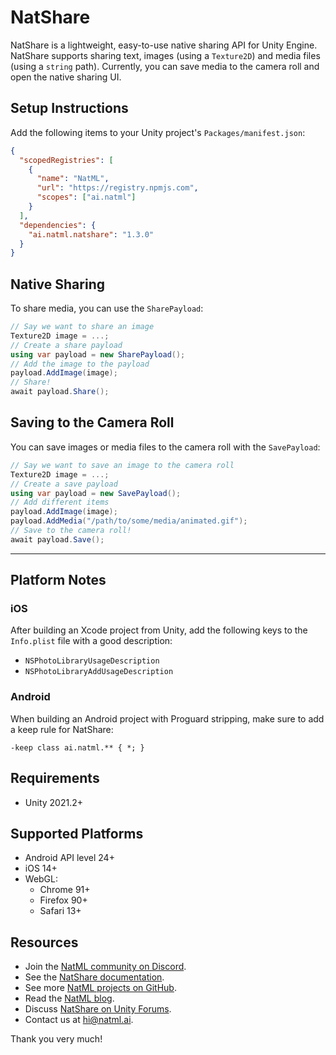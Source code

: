 # NatShare
NatShare is a lightweight, easy-to-use native sharing API for Unity Engine. NatShare supports sharing text, images (using a `Texture2D`) and media files (using a `string` path). Currently, you can save media to the camera roll and open the native sharing UI.

## Setup Instructions
Add the following items to your Unity project's `Packages/manifest.json`:
```json
{
  "scopedRegistries": [
    {
      "name": "NatML",
      "url": "https://registry.npmjs.com",
      "scopes": ["ai.natml"]
    }
  ],
  "dependencies": {
    "ai.natml.natshare": "1.3.0"
  }
}
```

## Native Sharing
To share media, you can use the `SharePayload`:
```csharp
// Say we want to share an image
Texture2D image = ...;
// Create a share payload
using var payload = new SharePayload();
// Add the image to the payload
payload.AddImage(image);
// Share!
await payload.Share();
```

## Saving to the Camera Roll
You can save images or media files to the camera roll with the `SavePayload`:
```csharp
// Say we want to save an image to the camera roll
Texture2D image = ...;
// Create a save payload
using var payload = new SavePayload();
// Add different items
payload.AddImage(image);
payload.AddMedia("/path/to/some/media/animated.gif");
// Save to the camera roll!
await payload.Save();
```

___

## Platform Notes

### iOS
After building an Xcode project from Unity, add the following keys to the `Info.plist` file with a good description:
- `NSPhotoLibraryUsageDescription`
- `NSPhotoLibraryAddUsageDescription`

### Android
When building an Android project with Proguard stripping, make sure to add a keep rule for NatShare:
```
-keep class ai.natml.** { *; }
```

## Requirements
- Unity 2021.2+

## Supported Platforms
- Android API level 24+
- iOS 14+
- WebGL:
  - Chrome 91+
  - Firefox 90+
  - Safari 13+

## Resources
- Join the [NatML community on Discord](https://hub.natml.ai/community).
- See the [NatShare documentation](https://docs.natml.ai/natshare).
- See more [NatML projects on GitHub](https://github.com/natmlx).
- Read the [NatML blog](https://blog.natml.ai/).
- Discuss [NatShare on Unity Forums](https://forum.unity.com/threads/natshare-free-sharing-api.527074/).
- Contact us at [hi@natml.ai](mailto:hi@natml.ai).

Thank you very much!